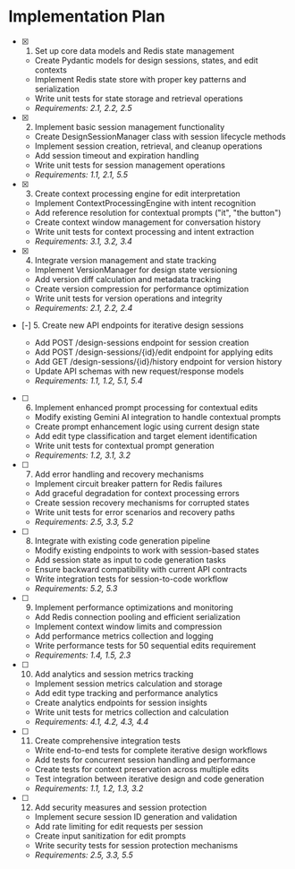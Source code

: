 # Implementation Plan

- [x] 1. Set up core data models and Redis state management






  - Create Pydantic models for design sessions, states, and edit contexts
  - Implement Redis state store with proper key patterns and serialization
  - Write unit tests for state storage and retrieval operations
  - _Requirements: 2.1, 2.2, 2.5_

- [x] 2. Implement basic session management functionality





  - Create DesignSessionManager class with session lifecycle methods
  - Implement session creation, retrieval, and cleanup operations
  - Add session timeout and expiration handling
  - Write unit tests for session management operations
  - _Requirements: 1.1, 2.1, 5.5_

- [x] 3. Create context processing engine for edit interpretation










  - Implement ContextProcessingEngine with intent recognition
  - Add reference resolution for contextual prompts ("it", "the button")
  - Create context window management for conversation history
  - Write unit tests for context processing and intent extraction
  - _Requirements: 3.1, 3.2, 3.4_

- [x] 4. Integrate version management and state tracking





  - Implement VersionManager for design state versioning
  - Add version diff calculation and metadata tracking
  - Create version compression for performance optimization
  - Write unit tests for version operations and integrity
  - _Requirements: 2.1, 2.2, 2.4_

- [-] 5. Create new API endpoints for iterative design sessions



  - Add POST /design-sessions endpoint for session creation
  - Add POST /design-sessions/{id}/edit endpoint for applying edits
  - Add GET /design-sessions/{id}/history endpoint for version history
  - Update API schemas with new request/response models
  - _Requirements: 1.1, 1.2, 5.1, 5.4_

- [ ] 6. Implement enhanced prompt processing for contextual edits
  - Modify existing Gemini AI integration to handle contextual prompts
  - Create prompt enhancement logic using current design state
  - Add edit type classification and target element identification
  - Write unit tests for contextual prompt generation
  - _Requirements: 1.2, 3.1, 3.2_

- [ ] 7. Add error handling and recovery mechanisms
  - Implement circuit breaker pattern for Redis failures
  - Add graceful degradation for context processing errors
  - Create session recovery mechanisms for corrupted states
  - Write unit tests for error scenarios and recovery paths
  - _Requirements: 2.5, 3.3, 5.2_

- [ ] 8. Integrate with existing code generation pipeline
  - Modify existing endpoints to work with session-based states
  - Add session state as input to code generation tasks
  - Ensure backward compatibility with current API contracts
  - Write integration tests for session-to-code workflow
  - _Requirements: 5.2, 5.3_

- [ ] 9. Implement performance optimizations and monitoring
  - Add Redis connection pooling and efficient serialization
  - Implement context window limits and compression
  - Add performance metrics collection and logging
  - Write performance tests for 50 sequential edits requirement
  - _Requirements: 1.4, 1.5, 2.3_

- [ ] 10. Add analytics and session metrics tracking
  - Implement session metrics calculation and storage
  - Add edit type tracking and performance analytics
  - Create analytics endpoints for session insights
  - Write unit tests for metrics collection and calculation
  - _Requirements: 4.1, 4.2, 4.3, 4.4_

- [ ] 11. Create comprehensive integration tests
  - Write end-to-end tests for complete iterative design workflows
  - Add tests for concurrent session handling and performance
  - Create tests for context preservation across multiple edits
  - Test integration between iterative design and code generation
  - _Requirements: 1.1, 1.2, 1.3, 3.2_

- [ ] 12. Add security measures and session protection
  - Implement secure session ID generation and validation
  - Add rate limiting for edit requests per session
  - Create input sanitization for edit prompts
  - Write security tests for session protection mechanisms
  - _Requirements: 2.5, 3.3, 5.5_